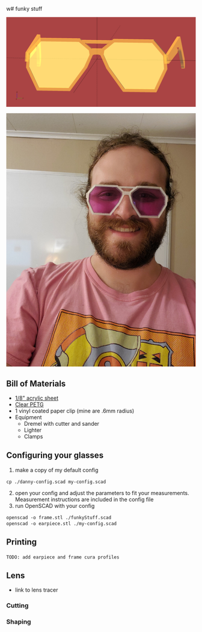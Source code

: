 w# funky stuff

![](./screenshot.png)

![](./funky-stuff-first-cut.jpg)

## Bill of Materials
- [1/8" acrylic sheet](https://www.etsy.com/listing/808658891/transparent-plexiglass-acrylic-sheet?ga_order=most_relevant&ga_search_type=all&ga_view_type=gallery&ga_search_query=polycarbonate+lens&ref=sr_gallery-3-11&bes=1&col=1)
- [Clear PETG](https://www.hatchbox3d.com/collections/shop-all/products/petg-transparent-white-1-75mm-1kg-spool?_pos=2&_fid=dd6b7bb0e&_ss=c)
- 1 vinyl coated paper clip (mine are .6mm radius)
- Equipment
  - Dremel with cutter and sander
  - Lighter
  - Clamps

## Configuring your glasses

1. make a copy of my default config
```shell
cp ./danny-config.scad my-config.scad
```
2. open your config and adjust the parameters to fit your measurements. Measurement instructions are included in the config file 
3. run OpenSCAD with your config
```shell
openscad -o frame.stl ./funkyStuff.scad
openscad -o earpiece.stl ./my-config.scad 
```

## Printing

`TODO: add earpiece and frame cura profiles`

## Lens

- link to lens tracer

### Cutting


### Shaping 

